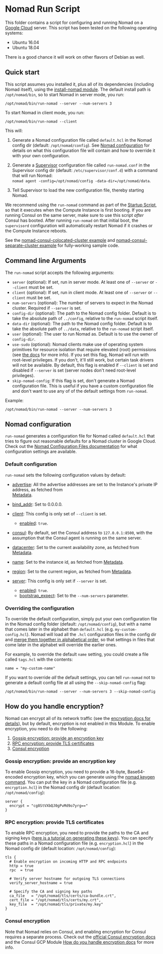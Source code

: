 # Nomad Run Script

This folder contains a script for configuring and running Nomad on a [Google Cloud](https://cloud.google.com/) server.
This script has been tested on the following operating systems:

* Ubuntu 16.04
* Ubuntu 18.04

There is a good chance it will work on other flavors of Debian as well.




## Quick start

This script assumes you installed it, plus all of its dependencies (including Nomad itself), using the [install-nomad
module](https://github.com/hashicorp/terraform-google-nomad/tree/master/modules/install-nomad). The default install path
is `/opt/nomad/bin`, so to start Nomad in server mode, you run:

```
/opt/nomad/bin/run-nomad --server --num-servers 3
```

To start Nomad in client mode, you run:

```
/opt/nomad/bin/run-nomad --client
```

This will:

1. Generate a Nomad configuration file called `default.hcl` in the Nomad config dir (default: `/opt/nomad/config`).
   See [Nomad configuration](#nomad-configuration) for details on what this configuration file will contain and how
   to override it with your own configuration.

1. Generate a [Supervisor](http://supervisord.org/) configuration file called `run-nomad.conf` in the Supervisor
   config dir (default: `/etc/supervisor/conf.d`) with a command that will run Nomad:  
   `nomad agent -config=/opt/nomad/config -data-dir=/opt/nomad/data`.

1. Tell Supervisor to load the new configuration file, thereby starting Nomad.

We recommend using the `run-nomad` command as part of the [Startup Script](https://cloud.google.com/compute/docs/startupscript),
so that it executes when the Compute Instance is first booting. If you are running Consul on the same server, make sure
to use this script *after* Consul has booted. After running `run-nomad` on that initial boot, the `supervisord` configuration
will automatically restart Nomad if it crashes or the Compute Instance reboots.

See the [nomad-consul-colocated-cluster example](https://github.com/hashicorp/terraform-google-nomad/tree/master/examples/root-example/README.md)
and [nomad-consul-separate-cluster example](https://github.com/hashicorp/terraform-google-nomad/tree/master/examples/nomad-consul-separate-cluster)
for fully-working sample code.




## Command line Arguments

The `run-nomad` script accepts the following arguments:

* `server` (optional): If set, run in server mode. At least one of `--server` or `--client` must be set.
* `client` (optional): If set, run in client mode. At least one of `--server` or `--client` must be set.
* `num-servers` (optional): The number of servers to expect in the Nomad cluster. Required if `--server` is set.
* `config-dir` (optional): The path to the Nomad config folder. Default is to take the absolute path of `../config`,
  relative to the `run-nomad` script itself.
* `data-dir` (optional): The path to the Nomad config folder. Default is to take the absolute path of `../data`,
  relative to the `run-nomad` script itself.
* `user` (optional): The user to run Nomad as. Default is to use the owner of `config-dir`.
* `use-sudo` (optional): Nomad clients make use of operating system primitives for resource isolation that require
  elevated (root) permissions (see [the
  docs](https://www.nomadproject.io/intro/getting-started/running.html) for more info). If you set this flag, Nomad
  will run with root-level privileges. If you don't, it'll still work, but certain task drivers will not be available.
  By default, this flag is enabled if `--client` is set and disabled if `--server` is set (server nodes don't need
  root-level privileges).
* `skip-nomad-config`: If this flag is set, don't generate a Nomad configuration file. This is useful if you have
  a custom configuration file and don't want to use any of of the default settings from `run-nomad`.

Example:

```
/opt/nomad/bin/run-nomad --server --num-servers 3
```




## Nomad configuration

`run-nomad` generates a configuration file for Nomad called `default.hcl` that tries to figure out reasonable
defaults for a Nomad cluster in Google Cloud. Check out the [Nomad Configuration Files
documentation](https://www.nomadproject.io/docs/agent/configuration/index.html) for what configuration settings are
available.


### Default configuration

`run-nomad` sets the following configuration values by default:

* [advertise](https://www.nomadproject.io/docs/agent/configuration/index.html#advertise): All the advertise addresses
  are set to the Instance's private IP address, as fetched from  
  [Metadata](https://cloud.google.com/compute/docs/storing-retrieving-metadata).

* [bind_addr](https://www.nomadproject.io/docs/agent/configuration/index.html#bind_addr): Set to 0.0.0.0.

* [client](https://www.nomadproject.io/docs/agent/configuration/client.html): This config is only set of `--client` is
  set.

    * [enabled](https://www.nomadproject.io/docs/agent/configuration/client.html#enabled): `true`.

* [consul](https://www.nomadproject.io/docs/agent/configuration/consul.html): By default, set the Consul address to
  `127.0.0.1:8500`, with the assumption that the Consul agent is running on the same server.

* [datacenter](https://www.nomadproject.io/docs/agent/configuration/index.html#datacenter): Set to the current
  availability zone, as fetched from
  [Metadata](https://cloud.google.com/compute/docs/storing-retrieving-metadata).

* [name](https://www.nomadproject.io/docs/agent/configuration/index.html#name): Set to the instance id, as fetched from
  [Metadata](https://cloud.google.com/compute/docs/storing-retrieving-metadata).     

* [region](https://www.nomadproject.io/docs/agent/configuration/index.html#region): Set to the current region, as
  fetched from [Metadata](https://cloud.google.com/compute/docs/storing-retrieving-metadata).

* [server](https://www.nomadproject.io/docs/agent/configuration/server.html): This config is only set if `--server` is
  set.

    * [enabled](https://www.nomadproject.io/docs/agent/configuration/server.html#enabled): `true`.
    * [bootstrap_expect](https://www.nomadproject.io/docs/agent/configuration/server.html#bootstrap_expect): Set to the
      `--num-servers` parameter.


### Overriding the configuration

To override the default configuration, simply put your own configuration file in the Nomad config folder (default:
`/opt/nomad/config`), but with a name that comes later in the alphabet than `default.hcl` (e.g.
`my-custom-config.hcl`). Nomad will load all the `.hcl` configuration files in the config dir and
[merge them together in alphabetical
order](https://www.nomadproject.io/docs/agent/configuration/index.html#load-order-and-merging), so that settings in
files that come later in the alphabet will override the earlier ones.

For example, to override the default `name` setting, you could create a file called `tags.hcl` with the
contents:

```hcl
name = "my-custom-name"
```

If you want to override *all* the default settings, you can tell `run-nomad` not to generate a default config file
at all using the `--skip-nomad-config` flag:

```
/opt/nomad/bin/run-nomad --server --num-servers 3 --skip-nomad-config
```




## How do you handle encryption?

Nomad can encrypt all of its network traffic (see the [encryption docs for
details](https://www.nomadproject.io/docs/agent/encryption.html)), but by default, encryption is not enabled in this
Module. To enable encryption, you need to do the following:

1. [Gossip encryption: provide an encryption key](#gossip-encryption-provide-an-encryption-key)
1. [RPC encryption: provide TLS certificates](#rpc-encryption-provide-tls-certificates)
1. [Consul encryption](#consul-encryption)


### Gossip encryption: provide an encryption key

To enable Gossip encryption, you need to provide a 16-byte, Base64-encoded encryption key, which you can generate using
the [nomad keygen command](https://www.nomadproject.io/docs/commands/keygen.html). You can put the key in a Nomad
configuration file (e.g. `encryption.hcl`) in the Nomad config dir (default location: `/opt/nomad/config`):

```hcl
server {
  encrypt = "cg8StVXbQJ0gPvMd9o7yrg=="
}
```


### RPC encryption: provide TLS certificates

To enable RPC encryption, you need to provide the paths to the CA and signing keys ([here is a tutorial on generating
these keys](http://russellsimpkins.blogspot.com/2015/10/consul-adding-tls-using-self-signed.html)). You can specify
these paths in a Nomad configuration file (e.g. `encryption.hcl`) in the Nomad config dir (default location:
`/opt/nomad/config`):

```hcl
tls {
  # Enable encryption on incoming HTTP and RPC endpoints
  http = true
  rpc  = true

  # Verify server hostname for outgoing TLS connections
  verify_server_hostname = true

  # Specify the CA and signing key paths
  ca_file   = "/opt/nomad/tls/certs/ca-bundle.crt",
  cert_file = "/opt/nomad/tls/certs/my.crt",
  key_file  = "/opt/nomad/tls/private/my.key"
}
```


### Consul encryption

Note that Nomad relies on Consul, and enabling encryption for Consul requires a separate process. Check out the
[official Consul encryption docs](https://www.consul.io/docs/agent/encryption.html) and the Consul GCP Module
[How do you handle encryption
docs](https://github.com/hashicorp/terraform-google-consul/tree/master/modules/run-consul#how-do-you-handle-encryption)
for more info.
